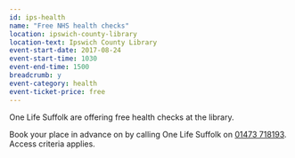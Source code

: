 ```yaml
---
id: ips-health
name: "Free NHS health checks"
location: ipswich-county-library
location-text: Ipswich County Library
event-start-date: 2017-08-24
event-start-time: 1030
event-end-time: 1500
breadcrumb: y
event-category: health
event-ticket-price: free
---
```


One Life Suffolk are offering free health checks at the library.

Book your place in advance on by calling One Life Suffolk on [01473 718193](tel:01473718193). Access criteria applies.

